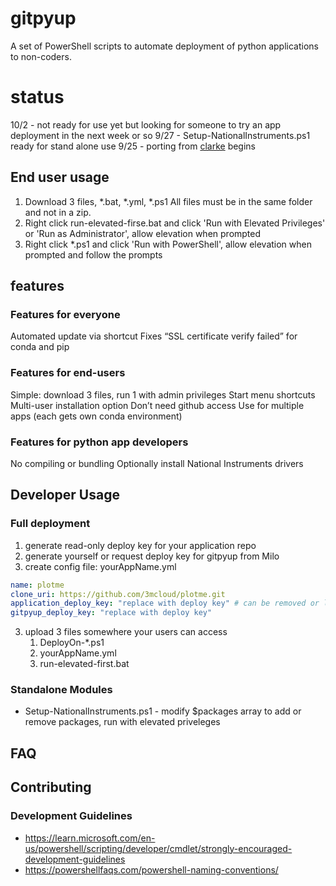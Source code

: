# gitpyup
A set of PowerShell scripts to automate deployment of python applications to non-coders.

# status
10/2 - not ready for use yet but looking for someone to try an app deployment in the next week or so
9/27 - Setup-NationalInstruments.ps1 ready for stand alone use
9/25 - porting from [clarke](https://github.com/3M-Cloud/clarke/tree/main/scripts) begins

## End user usage
1. Download 3 files, *.bat, *.yml, *.ps1 All files must be in the same folder and not in a zip.
1. Right click run-elevated-firse.bat and click 'Run with Elevated Privileges' or 'Run as Administrator', allow elevation when prompted
1. Right click *.ps1 and click 'Run with PowerShell', allow  elevation when prompted and follow the prompts

## features
### Features for everyone
Automated update via shortcut
Fixes “SSL certificate verify failed” for conda and pip

### Features for end-users
Simple: download 3 files, run 1 with admin privileges 
Start menu shortcuts
Multi-user installation option
Don’t need github access
Use for multiple apps (each gets own conda environment)

### Features for python app developers
No compiling or bundling
Optionally install National Instruments drivers

## Developer Usage

### Full deployment
1. generate read-only deploy key for your application repo
1. generate yourself or request deploy key for gitpyup from Milo
2. create config file: yourAppName.yml

```yml
name: plotme
clone_uri: https://github.com/3mcloud/plotme.git
application_deploy_key: "replace with deploy key" # can be removed or left blank if the application repo is world readable
gitpyup_deploy_key: "replace with deploy key"
```

3. upload 3 files somewhere your users can access
    1. DeployOn-*.ps1
    2. yourAppName.yml
    3. run-elevated-first.bat

### Standalone Modules
* Setup-NationalInstruments.ps1 - modify $packages array to add or remove packages, run with elevated priveleges

## FAQ 


## Contributing

### Development Guidelines
* https://learn.microsoft.com/en-us/powershell/scripting/developer/cmdlet/strongly-encouraged-development-guidelines
* https://powershellfaqs.com/powershell-naming-conventions/


